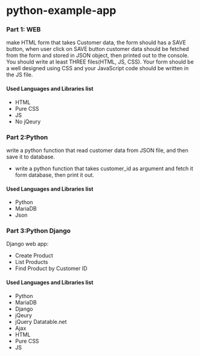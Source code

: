 # python-example-app


### Part 1: WEB
make HTML form that takes Customer data, the form should has a SAVE button, when user click on SAVE button customer data should be fetched from the form and stored in JSON object, then printed out to  the console. You should write at least THREE files(HTML, JS, CSS). Your form should be a well designed using CSS and your JavaScript code should be written in the JS file.

#### Used Languages and Libraries list
- HTML
- Pure CSS  
- JS
- No jQeury


### Part 2:Python
 write a python function that read customer data from JSON file, and then save it to database.
- write a python function that takes customer_id as argument and fetch it form database, then print it out.

#### Used Languages and Libraries list
- Python
- MariaDB
- Json 


### Part 3:Python Django
Django web app:
- Create Product
- List Products
- Find Product by Customer ID

#### Used Languages and Libraries list
- Python
- MariaDB
- Django 
- jQeury
- jQuery Datatable.net
- Ajax
- HTML
- Pure CSS  
- JS
